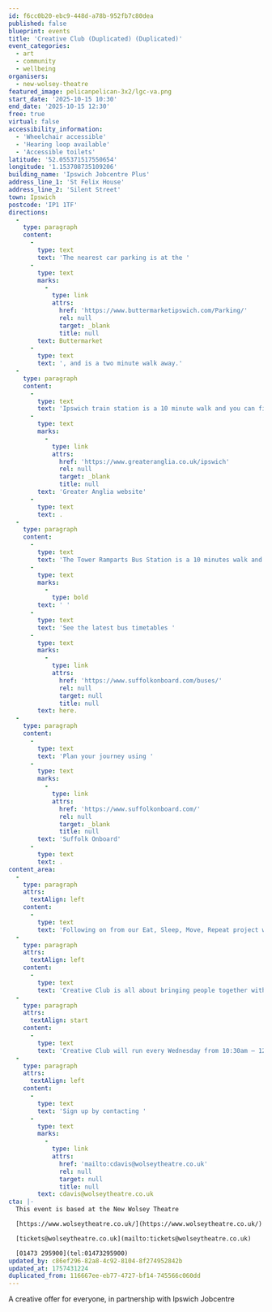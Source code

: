 ```yaml
---
id: f6cc0b20-ebc9-448d-a78b-952fb7c80dea
published: false
blueprint: events
title: 'Creative Club (Duplicated) (Duplicated)'
event_categories:
  - art
  - community
  - wellbeing
organisers:
  - new-wolsey-theatre
featured_image: pelicanpelican-3x2/lgc-va.png
start_date: '2025-10-15 10:30'
end_date: '2025-10-15 12:30'
free: true
virtual: false
accessibility_information:
  - 'Wheelchair accessible'
  - 'Hearing loop available'
  - 'Accessible toilets'
latitude: '52.055371517550654'
longitude: '1.153708735109206'
building_name: 'Ipswich Jobcentre Plus'
address_line_1: 'St Felix House'
address_line_2: 'Silent Street'
town: Ipswich
postcode: 'IP1 1TF'
directions:
  -
    type: paragraph
    content:
      -
        type: text
        text: 'The nearest car parking is at the '
      -
        type: text
        marks:
          -
            type: link
            attrs:
              href: 'https://www.buttermarketipswich.com/Parking/'
              rel: null
              target: _blank
              title: null
        text: Buttermarket
      -
        type: text
        text: ', and is a two minute walk away.'
  -
    type: paragraph
    content:
      -
        type: text
        text: 'Ipswich train station is a 10 minute walk and you can find up to date train times on the '
      -
        type: text
        marks:
          -
            type: link
            attrs:
              href: 'https://www.greateranglia.co.uk/ipswich'
              rel: null
              target: _blank
              title: null
        text: 'Greater Anglia website'
      -
        type: text
        text: .
  -
    type: paragraph
    content:
      -
        type: text
        text: 'The Tower Ramparts Bus Station is a 10 minutes walk and buses run frequently.'
      -
        type: text
        marks:
          -
            type: bold
        text: ' '
      -
        type: text
        text: 'See the latest bus timetables '
      -
        type: text
        marks:
          -
            type: link
            attrs:
              href: 'https://www.suffolkonboard.com/buses/'
              rel: null
              target: null
              title: null
        text: here.
  -
    type: paragraph
    content:
      -
        type: text
        text: 'Plan your journey using '
      -
        type: text
        marks:
          -
            type: link
            attrs:
              href: 'https://www.suffolkonboard.com/'
              rel: null
              target: _blank
              title: null
        text: 'Suffolk Onboard'
      -
        type: text
        text: .
content_area:
  -
    type: paragraph
    attrs:
      textAlign: left
    content:
      -
        type: text
        text: 'Following on from our Eat, Sleep, Move, Repeat project with Ipswich Jobcentre, our new Creative Club will be starting in September!'
  -
    type: paragraph
    attrs:
      textAlign: left
    content:
      -
        type: text
        text: 'Creative Club is all about bringing people together with creativity! The club will be run by a multi-disciplinary artist, who will help you to get creative, learn new skills and share your interests.'
  -
    type: paragraph
    attrs:
      textAlign: start
    content:
      -
        type: text
        text: 'Creative Club will run every Wednesday from 10:30am – 12:30pm (exc. school holidays). It is free and open to everyone of all ages.'
  -
    type: paragraph
    attrs:
      textAlign: left
    content:
      -
        type: text
        text: 'Sign up by contacting '
      -
        type: text
        marks:
          -
            type: link
            attrs:
              href: 'mailto:cdavis@wolseytheatre.co.uk'
              rel: null
              target: null
              title: null
        text: cdavis@wolseytheatre.co.uk
cta: |-
  This event is based at the New Wolsey Theatre

  [https://www.wolseytheatre.co.uk/](https://www.wolseytheatre.co.uk/)

  [tickets@wolseytheatre.co.uk](mailto:tickets@wolseytheatre.co.uk)

  [01473 295900](tel:01473295900)
updated_by: c86ef296-82a8-4c92-8104-8f274952842b
updated_at: 1757431224
duplicated_from: 116667ee-eb77-4727-bf14-745566c060dd
---
```

A creative offer for everyone, in partnership with Ipswich Jobcentre